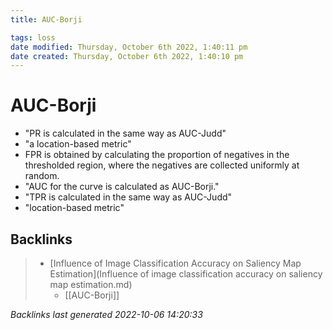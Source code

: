 ```yaml
---
title: AUC-Borji

tags: loss
date modified: Thursday, October 6th 2022, 1:40:11 pm
date created: Thursday, October 6th 2022, 1:40:10 pm
---
```


# AUC-Borji
- "PR is calculated in the same way as AUC-Judd"
- "a location-based metric"
- FPR is obtained by calculating the proportion of negatives in the thresholded region, where the negatives are collected uniformly at random.
- "AUC for the curve is calculated as AUC-Borji."
- "TPR is calculated in the same way as AUC-Judd"
- "location-based metric"

## Backlinks

> - [Influence of Image Classification Accuracy on Saliency Map Estimation](Influence of image classification accuracy on saliency map estimation.md)
>   - [[AUC-Borji]]

_Backlinks last generated 2022-10-06 14:20:33_
